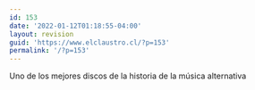 ```yaml
---
id: 153
date: '2022-01-12T01:18:55-04:00'
layout: revision
guid: 'https://www.elclaustro.cl/?p=153'
permalink: '/?p=153'
---
```


Uno de los mejores discos de la historia de la música alternativa